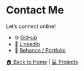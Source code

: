 
# Contact Me

Let’s connect online!

- 🌐 [GitHub](https://github.com/yourusername)
- 💼 [LinkedIn](https://www.linkedin.com/in/your-link/)
- 🧠 [Behance / Portfolio](https://yourportfolio.link)

[🏠 Back to Home](./index.md) | [💻 Projects](./projects.md)

